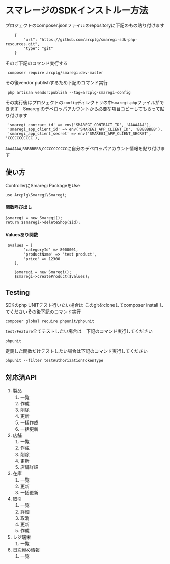# スマレージのSDKインストルー方法
プロジェクトのcomposer.jsonファイルのrepositoryに下記のもの貼り付けます

```
    {
        "url": "https://github.com/arcplg/smaregi-sdk-php-resources.git",
        "type": "git"
    }

```
そのご下記のコマンド実行する
```
 composer require arcplg/smaregi:dev-master 
 ```

その後vendor publishするため下記のコマンド実行
```
 php artisan vendor:publish --tag=arcplg-smaregi-config 
 ```
その実行後はプロジェクトの```config```ディレクトリの中```smaregi.php```ファイルができます　Smaregiのデベロッパアカウントから必要な項目コピーしてもらって貼り付けます
```
 'smaregi_contract_id' => env('SMAREGI_CONTRACT_ID', 'AAAAAAA'),
 'smaregi_app_client_id' => env('SMAREGI_APP_CLIENT_ID', 'BBBBBBBB'),
 'smaregi_app_client_secret' => env('SMAREGI_APP_CLIENT_SECRET', 'CCCCCCCCCCC'),

```
```AAAAAAA```,```BBBBBBBB```,```CCCCCCCCCCC```に自分のデベロッパアカウント情報を貼り付けます

## 使い方
ControllerにSmaregi PackageをUse
```
use Arcplg\Smaregi\Smaregi;
```
#### 関数呼び出し
```
$smaregi = new Smaregi();
return $smaregi->deleteShop($id);
```
#### Valuesあり関数
```
 $values = [
        'categoryId' => 8000001,
        'productName' => 'test product',
        'price' => 12300
    ],

    $smaregi = new Smaregi();
    $smaregi->createProduct($values);
```

## Testing
 SDKのphp UNITテスト行いたい場合は
 このgitをcloneしてcomposer install してくださいその後下記のコマンド実行
 ```
 composer global require phpunit/phpunit
 ```
```test/Feature```全てテストしたい場合は　下記のコマンド実行してください
```
phpunit
```
定義した関数だけテストしたい場合は下記のコマンド実行してください
```
phpunit --filter testAuthorizationTokenType
```


## 対応済API
1. 製品
    1. 一覧
    2. 作成
    3. 削除
    4. 更新
    5. 一括作成
    6. 一括更新
2. 店舗
    1. 一覧
    2. 作成
    3. 削除
    4. 更新
    6. 店舗詳細
3. 在庫
    1. 一覧
    4. 更新
    6. 一括更新
4. 取引
    1. 一覧
    2. 詳細
    3. 取消
    4. 更新
    5. 作成
5. レジ端末
    1. 一覧
6. 日次締め情報
    1. 一覧
